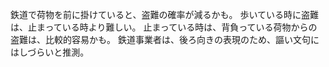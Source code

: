 鉄道で荷物を前に掛けていると、盗難の確率が減るかも。
歩いている時に盗難は、止まっている時より難しい。
止まっている時は、背負っている荷物からの盗難は、比較的容易かも。
鉄道事業者は、後ろ向きの表現のため、謳い文句にはしづらいと推測。
